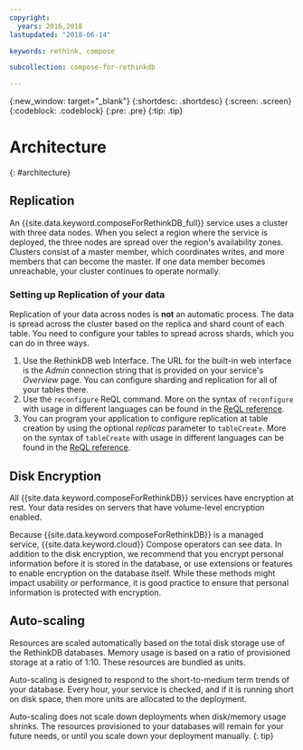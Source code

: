 ```yaml
---
copyright:
  years: 2016,2018
lastupdated: "2018-06-14"

keywords: rethink, compose

subcollection: compose-for-rethinkdb

---
```


{:new_window: target="_blank"}
{:shortdesc: .shortdesc}
{:screen: .screen}
{:codeblock: .codeblock}
{:pre: .pre}
{:tip: .tip}

# Architecture 
{: #architecture}

## Replication

An {{site.data.keyword.composeForRethinkDB_full}} service uses a cluster with three data nodes. When you select a region where the service is deployed, the three nodes are spread over the region's availability zones. Clusters consist of a master member, which coordinates writes, and more members that can become the master. If one data member becomes unreachable, your cluster continues to operate normally.

### Setting up Replication of your data

Replication of your data across nodes is **not** an automatic process. The data is spread across the cluster based on the replica and shard count of each table. You need to configure your tables to spread across shards, which you can do in three ways.

1. Use the RethinkDB web Interface. The URL for the built-in web interface is the _Admin_ connection string that is provided on your service's _Overview_ page. You can configure sharding and replication for all of your tables there.
2. Use the `reconfigure` ReQL command. More on the syntax of `reconfigure` with usage in different languages can be found in the [ReQL reference](https://www.rethinkdb.com/api/javascript/reconfigure/).
3. You can program your application to configure replication at table creation by using the optional _replicas_ parameter to `tableCreate`. More on the syntax of `tableCreate` with usage in different languages can be found in the [ReQL reference](https://www.rethinkdb.com/api/javascript/table_create/).

## Disk Encryption

All {{site.data.keyword.composeForRethinkDB}} services have encryption at rest. Your data resides on servers that have volume-level encryption enabled. 

Because {{site.data.keyword.composeForRethinkDB}} is a managed service, {{site.data.keyword.cloud}} Compose operators can see data. In addition to the disk encryption, we recommend that you encrypt personal information before it is stored in the database, or use extensions or features to enable encryption on the database itself. While these methods might impact usability or performance, it is good practice to ensure that personal information is protected with encryption.

## Auto-scaling

Resources are scaled automatically based on the total disk storage use of the RethinkDB databases. Memory usage is based on a ratio of provisioned storage at a ratio of 1:10. These resources are bundled as units.

Auto-scaling is designed to respond to the short-to-medium term trends of your database. Every hour, your service is checked, and if it is running short on disk space, then more units are allocated to the deployment.

Auto-scaling does not scale down deployments when disk/memory usage shrinks. The resources provisioned to your databases will remain for your future needs, or until you scale down your deployment manually.
{: tip}
